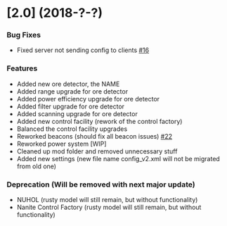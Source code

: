 # [2.0] (2018-?-?)


### Bug Fixes

* Fixed server not sending config to clients [#16](https://github.com/nukeguard/NaniteConstructionSystem/issues/16)

### Features

* Added new ore detector, the NAME
* Added range upgrade for ore detector
* Added power efficiency upgrade for ore detector
* Added filter upgrade for ore detector
* Added scanning upgrade for ore detector
* Added new control facility (rework of the control factory)
* Balanced the control facility upgrades
* Reworked beacons (should fix all beacon issues) [#22](https://github.com/nukeguard/NaniteConstructionSystem/issues/22)
* Reworked power system [WIP]
* Cleaned up mod folder and removed unnecessary stuff
* Added new settings (new file name config_v2.xml will not be migrated from old one)

### Deprecation (Will be removed with next major update)

* NUHOL (rusty model will still remain, but without functionality)
* Nanite Control Factory (rusty model will still remain, but without functionality) 
